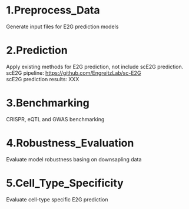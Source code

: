 # 1.Preprocess_Data
Generate input files for E2G prediction models

# 2.Prediction
Apply existing methods for E2G prediction, not include scE2G prediction.  
scE2G pipeline: https://github.com/EngreitzLab/sc-E2G  
scE2G prediction results: XXX

# 3.Benchmarking
CRISPR, eQTL and GWAS benchmarking

# 4.Robustness_Evaluation
Evaluate model robustness basing on downsapling data

# 5.Cell_Type_Specificity
Evaluate cell-type specific E2G prediction


